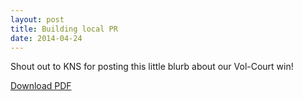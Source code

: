```yaml
---
layout: post
title: Building local PR
date: 2014-04-24
---
```

<p>Shout out to KNS for posting this little blurb about our Vol-Court win!</p>
<p><a href="http://postachio-files.s3-website-us-east-1.amazonaws.com/3a7ee5c2b937a71a42fb29054359cd7e.pdf" target="_blank">Download PDF</a></p>